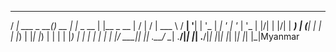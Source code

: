   ____            _       _         _           __  __ __  __ 
 / ___|  ___ _ __(_)_ __ | |_ _ __ | |__  _ __ |  \/  |  \/  |
 \___ \ / __| '__| | '_ \| __| '_ \| '_ \| '_ \| |\/| | |\/| |
  ___) | (__| |  | | |_) | |_| |_) | | | | |_) | |  | | |  | |
 |____/ \___|_|  |_| .__/ \__| .__/|_| |_| .__/|_|  |_|_|  |_|
                   |_|       |_|         |_|Myanmar                 
